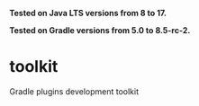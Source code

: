 **Tested on Java LTS versions from <!--property:java-runtime.min-version-->8<!--/property--> to <!--property:java-runtime.max-version-->17<!--/property-->.**

**Tested on Gradle versions from <!--property:gradle-api.min-version-->5.0<!--/property--> to <!--property:gradle-api.max-version-->8.5-rc-2<!--/property-->.**

# toolkit

Gradle plugins development toolkit
